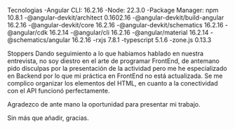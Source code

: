 Tecnologias
  -Angular CLI: 16.2.16
  -Node: 22.3.0 
  -Package Manager: npm 10.8.1
  -@angular-devkit/architect       0.1602.16
  -@angular-devkit/build-angular   16.2.16
  -@angular-devkit/core            16.2.16
  -@angular-devkit/schematics      16.2.16
  -@angular/cdk                    16.2.14
  -@angular/cli                    16.2.16
  -@angular/material               16.2.14
  -@schematics/angular             16.2.16
  -rxjs                            7.8.1
  -typescript                      5.1.6
  -zone.js                         0.13.3

Stoppers
Dando seguimiento a lo que habiamos hablado en nuestra entrevista, no soy diestro en el arte de programar FrontEnd, de antemano pido disculpas por la presentación de la actividad pero me he especializado en Backend por lo que mi práctica en FrontEnd no está actualizada. Se me complico organizar los elementos del HTML, en cuanto a la conectividad con el API funcionó perfectamente.

Agradezco de ante mano la oportunidad para presentar mi trabajo.

Sin más que añadir, gracias.
